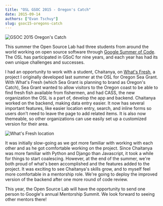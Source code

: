 ```yaml
---
title: "OSL GSOC 2015 - Oregon's Catch"
date: 2015-09-14
authors: ["Evan Tschuy"]
slug: gsoc15-oregons-catch
---
```


![GSOC 2015 Oregon's Catch](/images/oregonscatch-gsoc.jpg)

This summer the Open Source Lab had three students from around the world working on open source software through
[Google Summer of Code](https://developers.google.com/open-source/gsoc/). The OSL has participated in GSoC for nine
years, and each year has had its own unique challenges and successes.

I had an opportunity to work with a student, Chaitanya, on [What's Fresh](https://github.com/osu-cass/whats-fresh-api),
a project I originally developed last summer at the OSL for Oregon Sea Grant. With What's Fresh (which Sea Grant is
planning to brand as Oregon's Catch), Sea Grant wanted to allow visitors to the Oregon coast to be able to find fresh
fish available from fishermen, and had CASS, the new organization the OSL is a part of, develop the app and backend.
Chaitanya worked on the backend, making data entry easier. It now has several important features, like easier location
entry, search, and inline forms so users don't need to leave the page to add related items. It is also now themeable, so
other organizations can use easily set up a customized version for their area.

![What's Fresh location](/images/whats-fresh-screenshot.png)

It was initially slow-going as we got more familiar with working with each other and as he got comfortable working on
the project. Since Chaitanya was more familiar with Python and Django than Javascript, it took a while for things to
start coalescing. However, at the end of the summer, we're both proud of what's been accomplished and the features added
to the project. It was exciting to see Chaitanya's skills grow, and to myself feel more comfortable in a mentorship
role. We're going to deploy the improved version of the backend after one more round of code review.

This year, the Open Source Lab will have the opportunity to send one person to Google's annual Mentorship Summit. We
look forward to seeing other mentors there!
